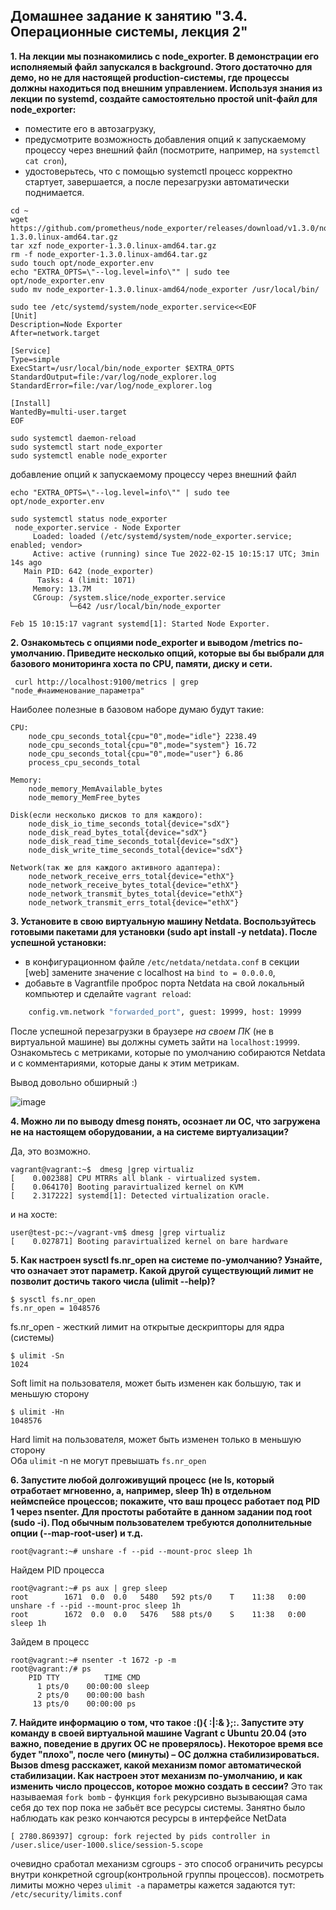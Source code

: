 ## Домашнее задание к занятию "3.4. Операционные системы, лекция 2"

**1. На лекции мы познакомились с node_exporter. В демонстрации его исполняемый файл запускался в background. Этого достаточно для демо, но не для настоящей production-системы, где процессы должны находиться под внешним управлением. Используя знания из лекции по systemd, создайте самостоятельно простой unit-файл для node_exporter:**

- поместите его в автозагрузку,
- предусмотрите возможность добавления опций к запускаемому процессу через внешний файл (посмотрите, например, на `systemctl cat cron`),
- удостоверьтесь, что с помощью systemctl процесс корректно стартует, завершается, а после перезагрузки автоматически поднимается.

```shell
cd ~
wget https://github.com/prometheus/node_exporter/releases/download/v1.3.0/node_exporter-1.3.0.linux-amd64.tar.gz
tar xzf node_exporter-1.3.0.linux-amd64.tar.gz
rm -f node_exporter-1.3.0.linux-amd64.tar.gz
sudo touch opt/node_exporter.env
echo "EXTRA_OPTS=\"--log.level=info\"" | sudo tee opt/node_exporter.env
sudo mv node_exporter-1.3.0.linux-amd64/node_exporter /usr/local/bin/
```
```shell
sudo tee /etc/systemd/system/node_exporter.service<<EOF
[Unit]
Description=Node Exporter
After=network.target
 
[Service]
Type=simple
ExecStart=/usr/local/bin/node_exporter $EXTRA_OPTS
StandardOutput=file:/var/log/node_explorer.log
StandardError=file:/var/log/node_explorer.log
 
[Install]
WantedBy=multi-user.target
EOF
```

```shell
sudo systemctl daemon-reload
sudo systemctl start node_exporter
sudo systemctl enable node_exporter
```

добавление опций к запускаемому процессу через внешний файл
```shell
echo "EXTRA_OPTS=\"--log.level=info\"" | sudo tee opt/node_exporter.env
```
```shell
sudo systemctl status node_exporter
 node_exporter.service - Node Exporter
     Loaded: loaded (/etc/systemd/system/node_exporter.service; enabled; vendor>
     Active: active (running) since Tue 2022-02-15 10:15:17 UTC; 3min 14s ago
   Main PID: 642 (node_exporter)
      Tasks: 4 (limit: 1071)
     Memory: 13.7M
     CGroup: /system.slice/node_exporter.service
             └─642 /usr/local/bin/node_exporter

Feb 15 10:15:17 vagrant systemd[1]: Started Node Exporter.
```

**2. Ознакомьтесь с опциями node_exporter и выводом /metrics по-умолчанию. Приведите несколько опций, которые вы бы выбрали для базового мониторинга хоста по CPU, памяти, диску и сети.**

```shell
 curl http://localhost:9100/metrics | grep "node_#наименование_параметра"
```
Наиболее полезные в базовом наборе думаю будут такие:
```
CPU:
    node_cpu_seconds_total{cpu="0",mode="idle"} 2238.49
    node_cpu_seconds_total{cpu="0",mode="system"} 16.72
    node_cpu_seconds_total{cpu="0",mode="user"} 6.86
    process_cpu_seconds_total
    
Memory:
    node_memory_MemAvailable_bytes 
    node_memory_MemFree_bytes
    
Disk(если несколько дисков то для каждого):
    node_disk_io_time_seconds_total{device="sdX"} 
    node_disk_read_bytes_total{device="sdX"} 
    node_disk_read_time_seconds_total{device="sdX"} 
    node_disk_write_time_seconds_total{device="sdX"}
    
Network(так же для каждого активного адаптера):
    node_network_receive_errs_total{device="ethX"} 
    node_network_receive_bytes_total{device="ethX"} 
    node_network_transmit_bytes_total{device="ethX"}
    node_network_transmit_errs_total{device="ethX"}
```
**3. Установите в свою виртуальную машину Netdata. Воспользуйтесь готовыми пакетами для установки (sudo apt install -y netdata). После успешной установки:**

- в конфигурационном файле `/etc/netdata/netdata.conf` в секции [web] замените значение с localhost на `bind to = 0.0.0.0`,
- добавьте в Vagrantfile проброс порта Netdata на свой локальный компьютер и сделайте `vagrant reload`:

```bash
    config.vm.network "forwarded_port", guest: 19999, host: 19999
```

После успешной перезагрузки в браузере *на своем ПК* (не в виртуальной машине) вы должны суметь зайти на `localhost:19999`. Ознакомьтесь с метриками, которые по умолчанию собираются Netdata и с комментариями, которые даны к этим метрикам.


Вывод довольно обширный :)
 
 ![image](https://user-images.githubusercontent.com/93760545/154050105-86667838-5317-4bca-a498-068703eb71eb.png)

**4. Можно ли по выводу dmesg понять, осознает ли ОС, что загружена не на настоящем оборудовании, а на системе виртуализации?**

Да, это возможно.

```
vagrant@vagrant:~$  dmesg |grep virtualiz
[    0.002388] CPU MTRRs all blank - virtualized system.
[    0.064170] Booting paravirtualized kernel on KVM
[    2.317222] systemd[1]: Detected virtualization oracle.
```
и на хосте:
```
user@test-pc:~/vagrant-vm$ dmesg |grep virtualiz
[    0.027871] Booting paravirtualized kernel on bare hardware
```

**5. Как настроен sysctl fs.nr_open на системе по-умолчанию? Узнайте, что означает этот параметр. Какой другой существующий лимит не позволит достичь такого числа (ulimit --help)?**

```shell
$ sysctl fs.nr_open
fs.nr_open = 1048576
```
fs.nr_open - жесткий лимит на открытые дескрипторы для ядра (системы)

```shell
$ ulimit -Sn
1024
```
Soft limit на пользователя, может быть изменен как большую, так и меньшую сторону  
```shell
$ ulimit -Hn
1048576
```
Hard limit на пользователя, может быть изменен только в меньшую сторону  
Оба `ulimit` -n не могут превышать `fs.nr_open`

**6. Запустите любой долгоживущий процесс (не ls, который отработает мгновенно, а, например, sleep 1h) в отдельном неймспейсе процессов; покажите, что ваш процесс работает под PID 1 через nsenter. Для простоты работайте в данном задании под root (sudo -i). Под обычным пользователем требуются дополнительные опции (--map-root-user) и т.д.**

```
root@vagrant:~# unshare -f --pid --mount-proc sleep 1h
```
Найдем PID процесса
```
root@vagrant:~# ps aux | grep sleep
root        1671  0.0  0.0   5480   592 pts/0    T    11:38   0:00 unshare -f --pid --mount-proc sleep 1h
root        1672  0.0  0.0   5476   588 pts/0    S    11:38   0:00 sleep 1h
```

Зайдем в процесс

```
root@vagrant:~# nsenter -t 1672 -p -m
root@vagrant:/# ps
    PID TTY          TIME CMD
      1 pts/0    00:00:00 sleep
      2 pts/0    00:00:00 bash
     13 pts/0    00:00:00 ps
```
**7. Найдите информацию о том, что такое :(){ :|:& };:. Запустите эту команду в своей виртуальной машине Vagrant с Ubuntu 20.04 (это важно, поведение в других ОС не проверялось). Некоторое время все будет "плохо", после чего (минуты) – ОС должна стабилизироваться. Вызов dmesg расскажет, какой механизм помог автоматической стабилизации. Как настроен этот механизм по-умолчанию, и как изменить число процессов, которое можно создать в сессии?**
Это так называемая `fork bomb` - функция `fork` рекурсивно вызывающая сама себя до тех пор пока не забьёт все ресурсы системы.
Занятно было наблюдать как резко кончаются ресурсы в интерфейсе NetData
```
[ 2780.869397] cgroup: fork rejected by pids controller in /user.slice/user-1000.slice/session-5.scope
```
очевидно сработал механизм сgroups - это способ ограничить ресурсы внутри конкретной cgroup(контрольной группы процессов).
посмотреть лимиты можно через `ulimit -a`
параметры кажется задаются тут: `/etc/security/limits.conf`

